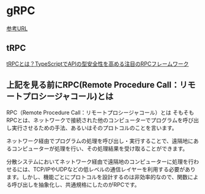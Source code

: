 # gRPC

[参考URL](https://qiita.com/oohira/items/63b5ccb2bf1a913659d6)

## tRPC

[tRPCとは？TypeScriptでAPIの型安全性を高める注目のRPCフレームワーク](https://tsd.mitsue.co.jp/blog/2022-09-30-what-is-tRPC/)

## 上記を見る前にRPC(Remote Procedure Call：リモートプロシージャコール)とは

RPC（Remote Procedure Call：リモートプロシージャコール）とは
そもそもRPCとは、ネットワークで接続された他のコンピューターでプログラムを呼び出し実行させるための手法、あるいはそのプロトコルのことを言います。

ネットワーク経由でプログラムの処理を呼び出し・実行することで、遠隔地にあるコンピューターが処理を行い、その処理結果を受け取ることができます。

分散システムにおいてネットワーク経由で遠隔地のコンピューターに処理を行わせるには、TCP/IPやUDPなどの低レベルの通信レイヤーを利用する必要があります。しかし、機能ごとにプロトコルを設計するのは非効率的なので、関数による呼び出しを抽象化し、共通規格にしたのがRPCです。
